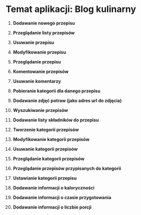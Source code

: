 # Temat aplikacji: Blog kulinarny

1. **Dodawanie nowego przepisu**

2. **Przeglądanie listy przepisów**

3. **Usuwanie przepisu**

4. **Modyfikowanie przepisu**

5. **Przeglądanie przepisu**

6. **Komentowanie przepisów**

7. **Usuwanie komentarzy**

8. **Pobieranie kategorii dla danego przepisu**

9. **Dodawanie zdjęć potraw (jako adres url do zdjęcia)**

10. **Wyszukiwanie przepisów**

11. **Dodawanie listy składników do przepisu**

12. **Tworzenie kategorii przepisów**

13. **Modyfikowanie kategorii przepisów**

14. **Usuwanie kategorii przepisów**

15. **Przeglądanie kategorii przepisów**

16. **Przeglądanie przepisów przypisanych do kategorii**

17. **Ustawianie kategorii przepisu**

18. **Dodawanie informacji o kaloryczności**

19. **Dodawanie informacji o czasie przygotowania**

20. **Dodawanie informacji o liczbie porcji**
